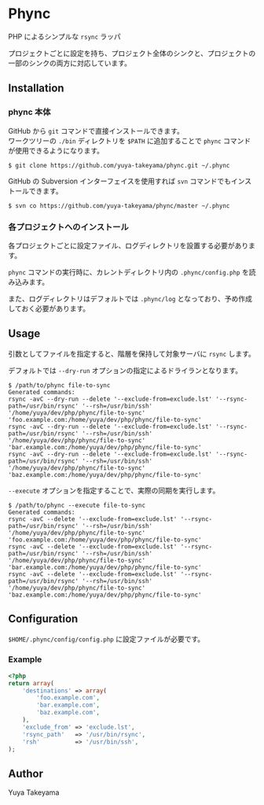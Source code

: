 Phync
=====

PHP によるシンプルな `rsync` ラッパ

プロジェクトごとに設定を持ち、プロジェクト全体のシンクと、プロジェクトの一部のシンクの両方に対応しています。

Installation
------------

### phync 本体

GitHub から `git` コマンドで直接インストールできます。  
ワークツリーの `./bin` ディレクトリを `$PATH` に追加することで `phync` コマンドが使用できるようになります。

```
$ git clone https://github.com/yuya-takeyama/phync.git ~/.phync
```

GitHub の Subversion インターフェイスを使用すれば `svn` コマンドでもインストールできます。

```
$ svn co https://github.com/yuya-takeyama/phync/master ~/.phync
```

### 各プロジェクトへのインストール

各プロジェクトごとに設定ファイル、ログディレクトリを設置する必要があります。

`phync` コマンドの実行時に、カレントディレクトリ内の `.phync/config.php` を読み込みます。

また、ログディレクトリはデフォルトでは `.phync/log` となっており、予め作成しておく必要があります。

Usage
-----

引数としてファイルを指定すると、階層を保持して対象サーバに `rsync` します。

デフォルトでは `--dry-run` オプションの指定によるドライランとなります。

```
$ /path/to/phync file-to-sync
Generated commands:
rsync -avC --dry-run --delete '--exclude-from=exclude.lst' '--rsync-path=/usr/bin/rsync' '--rsh=/usr/bin/ssh' '/home/yuya/dev/php/phync/file-to-sync' 'foo.example.com:/home/yuya/dev/php/phync/file-to-sync'
rsync -avC --dry-run --delete '--exclude-from=exclude.lst' '--rsync-path=/usr/bin/rsync' '--rsh=/usr/bin/ssh' '/home/yuya/dev/php/phync/file-to-sync' 'bar.example.com:/home/yuya/dev/php/phync/file-to-sync'
rsync -avC --dry-run --delete '--exclude-from=exclude.lst' '--rsync-path=/usr/bin/rsync' '--rsh=/usr/bin/ssh' '/home/yuya/dev/php/phync/file-to-sync' 'baz.example.com:/home/yuya/dev/php/phync/file-to-sync'
```

`--execute` オプションを指定することで、実際の同期を実行します。

```
$ /path/to/phync --execute file-to-sync
Generated commands:
rsync -avC --delete '--exclude-from=exclude.lst' '--rsync-path=/usr/bin/rsync' '--rsh=/usr/bin/ssh' '/home/yuya/dev/php/phync/file-to-sync' 'foo.example.com:/home/yuya/dev/php/phync/file-to-sync'
rsync -avC --delete '--exclude-from=exclude.lst' '--rsync-path=/usr/bin/rsync' '--rsh=/usr/bin/ssh' '/home/yuya/dev/php/phync/file-to-sync' 'bar.example.com:/home/yuya/dev/php/phync/file-to-sync'
rsync -avC --delete '--exclude-from=exclude.lst' '--rsync-path=/usr/bin/rsync' '--rsh=/usr/bin/ssh' '/home/yuya/dev/php/phync/file-to-sync' 'baz.example.com:/home/yuya/dev/php/phync/file-to-sync'
```

Configuration
-------------

`$HOME/.phync/config/config.php` に設定ファイルが必要です。

### Example

```php
<?php
return array(
    'destinations' => array(
        'foo.example.com',
        'bar.example.com',
        'baz.example.com',
    ),
    'exclude_from' => 'exclude.lst',
    'rsync_path'   => '/usr/bin/rsync',
    'rsh'          => '/usr/bin/ssh',
);
```

Author
------

Yuya Takeyama
